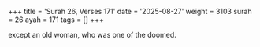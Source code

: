 +++
title = 'Surah 26, Verses 171'
date = '2025-08-27'
weight = 3103
surah = 26
ayah = 171
tags = []
+++

except an old woman, who was one of the doomed.